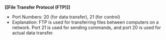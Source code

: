 **[[File Transfer Protocol (FTP)]]**
   - Port Numbers: 20 (for data transfer), 21 (for control)
   - Explanation: FTP is used for transferring files between computers on a network. Port 21 is used for sending commands, and port 20 is used for actual data transfer.